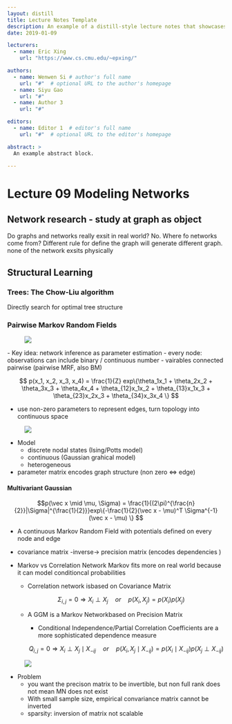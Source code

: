 ```yaml
--- 
layout: distill
title: Lecture Notes Template
description: An example of a distill-style lecture notes that showcases the main elements.
date: 2019-01-09

lecturers:
  - name: Eric Xing
    url: "https://www.cs.cmu.edu/~epxing/"

authors:
  - name: Wenwen Si # author's full name
    url: "#"  # optional URL to the author's homepage
  - name: Siyu Gao
    url: "#"
  - name: Author 3
    url: "#"

editors:
  - name: Editor 1  # editor's full name
    url: "#"  # optional URL to the editor's homepage

abstract: >
  An example abstract block.
  
---
```


# Lecture 09 Modeling Networks

## Network research - study at graph as object

Do graphs and networks really exsit in real world? No.
Where fo networks come from? Different rule for define the graph will generate different graph.
none of the network exsits physically

## Structural Learning
### Trees: The Chow-Liu algorithm
Directly search for optimal tree structure
### Pairwise Markov Random Fields
<figure>
  <img src="{{ '/assets/img/notes/lecture-09/node4network.png' | relative_url }}" />
</figure>
- Key idea:  network inference as parameter estimation
- every node: observations can include binary / continuous number
- vairables connected pairwise (pairwise MRF, also BM)

$$ p(x_1, x_2, x_3, x_4) = \frac{1}{Z} exp\{\theta_1x_1 + \theta_2x_2 + \theta_3x_3 + \theta_4x_4  +  \theta_{12}x_1x_2 + \theta_{13}x_1x_3 + \theta_{23}x_2x_3 + \theta_{34}x_3x_4 \} $$

- use non-zero parameters to represent edges, turn topology into continuous space
<figure>
  <img src="{{ '/assets/img/notes/lecture-09/matrix2topo.png' | relative_url }}" />
</figure>

- Model
  - discrete nodal states (Ising/Potts model)
  - continuous (Gaussian grahical model)
  - heterogeneous
- parameter matrix encodes graph structure (non zero $\iff$ edge)

#### Multivariant Gaussian 

  $$p(\vec x \mid \mu, \Sigma) = \frac{1}{(2\pi)^{\frac{n}{2}}|\Sigma|^{\frac{1}{2}}}exp\{-\frac{1}{2}(\vec x - \mu)^T \Sigma^{-1} (\vec x - \mu) \} $$
  
  - A continuous Markov Random Field with potentials defined on every node and edge
  - covariance matrix -inverse-> precision matrix (encodes dependencies )
  - Markov vs Correlation Network
    Markov fits more on real world because it can model conditioncal probabilities
    - Correlation network isbased on Covariance Matrix
    
    $$\Sigma_{i,j} = 0 \Rightarrow X_i \perp X_j \quad or \quad p(X_i, X_j) = p(X_i)p(X_j)$$
    
    - A GGM is a Markov Networkbased on Precision Matrix
      - Conditional Independence/Partial Correlation Coefficients are a more sophisticated dependence measure
      
      $$Q_{i,j}=0 \Rightarrow X_i \perp X_j \mid X_{-ij} \quad or  \quad p(X_i, X_j \mid X_{-ij}) = p(X_i \mid X_{-ij})p(X_j \perp X_{-ij})$$
      
<figure>
  <img src="{{ '/assets/img/notes/lecture-09/gaussian.png' | relative_url }}" />
</figure>

  - Problem
    - you want the precison matrix to be invertible, but non full rank does not mean MN does not exist
    - With small sample size, empirical convariance matrix cannot be inverted
    - sparsity: inversion of matrix not scalable

